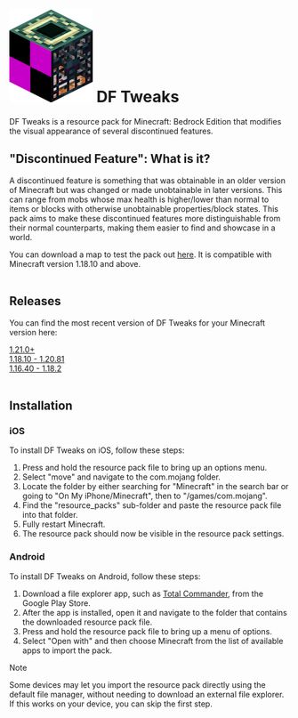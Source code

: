 # ![icon](https://raw.githubusercontent.com/p12h4/DF-Tweaks/refs/heads/main/.github/files/icon.png) DF Tweaks
DF Tweaks is a resource pack for Minecraft: Bedrock Edition that modifies the visual appearance of several discontinued features.


## "Discontinued Feature": What is it?

A discontinued feature is something that was obtainable in an older version of Minecraft but was changed or made unobtainable in later versions. This can range from mobs whose max health is higher/lower than normal to items or blocks with otherwise unobtainable properties/block states. This pack aims to make these discontinued features more distinguishable from their normal counterparts, making them easier to find and showcase in a world.

You can download a map to test the pack out [here](https://raw.githubusercontent.com/p12h4/DF-Tweaks/refs/heads/main/.github/files/DF%20Tweaks%20-%20Testing.mcworld). It is compatible with Minecraft version 1.18.10 and above.
<br><br>


## Releases
You can find the most recent version of DF Tweaks for your Minecraft version here:
<br>

[1.21.0+](https://github.com/p12h4/DF-Tweaks/releases/latest/download/Discontinued.Feature.Tweaks.1.21.mcpack)<br>
[1.18.10 - 1.20.81](https://github.com/p12h4/DF-Tweaks/releases/latest/download/Discontinued.Feature.Tweaks.1.18.10.mcpack)<br>
[1.16.40 - 1.18.2](https://github.com/p12h4/DF-Tweaks/releases/latest/download/Discontinued.Feature.Tweaks.1.16.40.mcpack)<br><br>


## Installation
### iOS
To install DF Tweaks on iOS, follow these steps:

1. Press and hold the resource pack file to bring up an options menu.
2. Select "move" and navigate to the com.mojang folder.
3. Locate the folder by either searching for "Minecraft" in the search bar or going to "On My iPhone/Minecraft", then to "/games/com.mojang".
4. Find the "resource_packs" sub-folder and paste the resource pack file into that folder.
5. Fully restart Minecraft.
6. The resource pack should now be visible in the resource pack settings.

### Android
To install DF Tweaks on Android, follow these steps:

1. Download a file explorer app, such as [Total Commander](https://play.google.com/store/apps/details?id=com.ghisler.android.TotalCommander), from the Google Play Store.
2. After the app is installed, open it and navigate to the folder that contains the downloaded resource pack file.
3. Press and hold the resource pack file to bring up a menu of options.
4. Select "Open with" and then choose Minecraft from the list of available apps to import the pack.

> [!NOTE]
> Some devices may let you import the resource pack directly using the default file manager, without needing to download an external file explorer. If this works on your device, you can skip the first step.